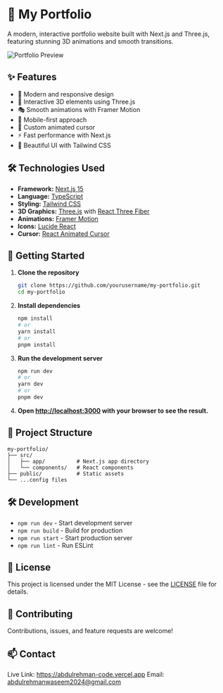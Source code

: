 # 🚀 My Portfolio

A modern, interactive portfolio website built with Next.js and Three.js, featuring stunning 3D animations and smooth transitions.

![Portfolio Preview]("https://github.com/user-attachments/assets28709176-22d4-4875-8f61-48f8b77e937b")

## ✨ Features

- 🎨 Modern and responsive design
- 🌟 Interactive 3D elements using Three.js
- 🎭 Smooth animations with Framer Motion
- 📱 Mobile-first approach
- 🎯 Custom animated cursor
- ⚡ Fast performance with Next.js
- 🎨 Beautiful UI with Tailwind CSS

## 🛠️ Technologies Used

- **Framework:** [Next.js 15](https://nextjs.org/)
- **Language:** [TypeScript](https://www.typescriptlang.org/)
- **Styling:** [Tailwind CSS](https://tailwindcss.com/)
- **3D Graphics:** [Three.js](https://threejs.org/) with [React Three Fiber](https://github.com/pmndrs/react-three-fiber)
- **Animations:** [Framer Motion](https://www.framer.com/motion/)
- **Icons:** [Lucide React](https://lucide.dev/)
- **Cursor:** [React Animated Cursor](https://github.com/ashutosh1919/react-animated-cursor)

## 🚀 Getting Started

1. **Clone the repository**

   ```bash
   git clone https://github.com/yourusername/my-portfolio.git
   cd my-portfolio
   ```

2. **Install dependencies**

   ```bash
   npm install
   # or
   yarn install
   # or
   pnpm install
   ```

3. **Run the development server**

   ```bash
   npm run dev
   # or
   yarn dev
   # or
   pnpm dev
   ```

4. **Open [http://localhost:3000](http://localhost:3000) with your browser to see the result.**

## 📁 Project Structure

```
my-portfolio/
├── src/
│   ├── app/          # Next.js app directory
│   └── components/   # React components
├── public/           # Static assets
└── ...config files
```

## 🛠️ Development

- `npm run dev` - Start development server
- `npm run build` - Build for production
- `npm run start` - Start production server
- `npm run lint` - Run ESLint

## 📝 License

This project is licensed under the MIT License - see the [LICENSE](LICENSE) file for details.

## 🤝 Contributing

Contributions, issues, and feature requests are welcome!

## 📫 Contact

Live Link: https://abdulrehman-code.vercel.app
Email: abdulrehmanwaseem2024@gmail.com
